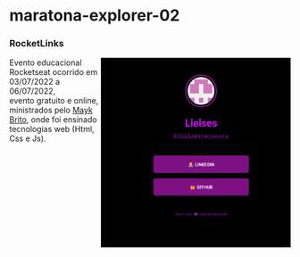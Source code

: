 
# maratona-explorer-02

### RocketLinks


<img src="assets/project.png" width=340 height=340 align="right">

Evento educacional Rocketseat ocorrido em 03/07/2022 a 06/07/2022, <br>
evento gratuito e online, ministrados pelo [Mayk Brito](https://github.com/maykbrito),
onde foi ensinado tecnologias web (Html, Css e Js).